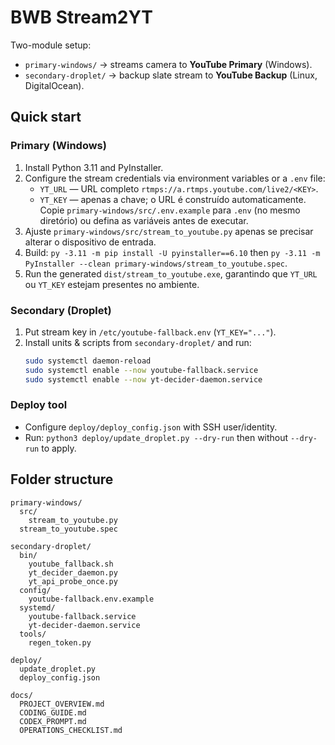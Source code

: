 # BWB Stream2YT

Two-module setup:
- `primary-windows/` → streams camera to **YouTube Primary** (Windows).
- `secondary-droplet/` → backup slate stream to **YouTube Backup** (Linux, DigitalOcean).

## Quick start

### Primary (Windows)
1. Install Python 3.11 and PyInstaller.
2. Configure the stream credentials via environment variables or a `.env` file:
   - `YT_URL` — URL completo `rtmps://a.rtmps.youtube.com/live2/<KEY>`.
   - `YT_KEY` — apenas a chave; o URL é construído automaticamente.
   Copie `primary-windows/src/.env.example` para `.env` (no mesmo diretório) ou defina as variáveis antes de executar.
3. Ajuste `primary-windows/src/stream_to_youtube.py` apenas se precisar alterar o dispositivo de entrada.
4. Build: `py -3.11 -m pip install -U pyinstaller==6.10` then `py -3.11 -m PyInstaller --clean primary-windows/stream_to_youtube.spec`.
5. Run the generated `dist/stream_to_youtube.exe`, garantindo que `YT_URL` ou `YT_KEY` estejam presentes no ambiente.

### Secondary (Droplet)
1. Put stream key in `/etc/youtube-fallback.env` (`YT_KEY="..."`).  
2. Install units & scripts from `secondary-droplet/` and run:
   ```bash
   sudo systemctl daemon-reload
   sudo systemctl enable --now youtube-fallback.service
   sudo systemctl enable --now yt-decider-daemon.service
   ```

### Deploy tool
- Configure `deploy/deploy_config.json` with SSH user/identity.
- Run: `python3 deploy/update_droplet.py --dry-run` then without `--dry-run` to apply.


## Folder structure

```
primary-windows/
  src/
    stream_to_youtube.py
  stream_to_youtube.spec

secondary-droplet/
  bin/
    youtube_fallback.sh
    yt_decider_daemon.py
    yt_api_probe_once.py
  config/
    youtube-fallback.env.example
  systemd/
    youtube-fallback.service
    yt-decider-daemon.service
  tools/
    regen_token.py

deploy/
  update_droplet.py
  deploy_config.json

docs/
  PROJECT_OVERVIEW.md
  CODING_GUIDE.md
  CODEX_PROMPT.md
  OPERATIONS_CHECKLIST.md
```
